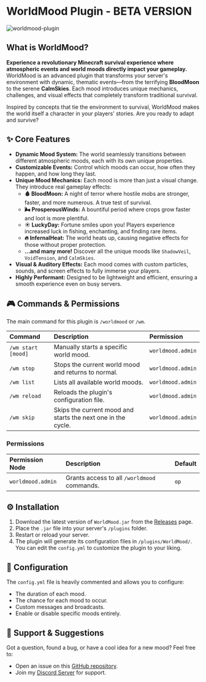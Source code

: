 # **WorldMood Plugin - BETA VERSION**

![worldmood-plugin](https://i.postimg.cc/cLhkQg7D/worldmood-plugin.jpg)

## **What is WorldMood?**

**Experience a revolutionary Minecraft survival experience where atmospheric events and world moods directly impact your gameplay.** WorldMood is an advanced plugin that transforms your server's environment with dynamic, thematic events—from the terrifying **BloodMoon** to the serene **CalmSkies**. Each mood introduces unique mechanics, challenges, and visual effects that completely transform traditional survival.

Inspired by concepts that tie the environment to survival, WorldMood makes the world itself a character in your players' stories. Are you ready to adapt and survive?

## **✨ Core Features**

* **Dynamic Mood System:** The world seamlessly transitions between different atmospheric moods, each with its own unique properties.  
* **Customizable Events:** Control which moods can occur, how often they happen, and how long they last.  
* **Unique Mood Mechanics:** Each mood is more than just a visual change. They introduce real gameplay effects:  
  * **🩸 BloodMoon:** A night of terror where hostile mobs are stronger, faster, and more numerous. A true test of survival.  
  * **🌬️ ProsperousWinds:** A bountiful period where crops grow faster and loot is more plentiful.  
  * **☀️ LuckyDay:** Fortune smiles upon you\! Players experience increased luck in fishing, enchanting, and finding rare items.  
  * **🔥 InfernalHeat:** The world heats up, causing negative effects for those without proper protection.  
  * **...and many more\!** Discover all the unique moods like `ShadowVeil`, `VoidTension`, and `CalmSkies`.  
* **Visual & Auditory Effects:** Each mood comes with custom particles, sounds, and screen effects to fully immerse your players.  
* **Highly Performant:** Designed to be lightweight and efficient, ensuring a smooth experience even on busy servers.

## **🎮 Commands & Permissions**

The main command for this plugin is `/worldmood` or `/wm`.

| Command | Description | Permission |
| :---- | :---- | :---- |
| `/wm start [mood]` | Manually starts a specific world mood. | `worldmood.admin` |
| `/wm stop` | Stops the current world mood and returns to normal. | `worldmood.admin` |
| `/wm list` | Lists all available world moods. | `worldmood.admin` |
| `/wm reload` | Reloads the plugin's configuration file. | `worldmood.admin` |
| `/wm skip` | Skips the current mood and starts the next one in the cycle. | `worldmood.admin` |

### **Permissions**

| Permission Node | Description | Default |
| :---- | :---- | :---- |
| `worldmood.admin` | Grants access to all `/worldmood` commands. | `op` |

## **⚙️ Installation**

1. Download the latest version of `WorldMood.jar` from the [Releases](https://www.google.com/search?q=https://github.com/Rex-Micky/WorldMood-Plugin/releases) page.  
2. Place the `.jar` file into your server's `/plugins` folder.  
3. Restart or reload your server.  
4. The plugin will generate its configuration files in `/plugins/WorldMood/`. You can edit the `config.yml` to customize the plugin to your liking.

## **🔧 Configuration**

The `config.yml` file is heavily commented and allows you to configure:

* The duration of each mood.  
* The chance for each mood to occur.  
* Custom messages and broadcasts.  
* Enable or disable specific moods entirely.

## **💬 Support & Suggestions**

Got a question, found a bug, or have a cool idea for a new mood? Feel free to:

* Open an issue on this [GitHub repository](https://www.google.com/search?q=https://github.com/Rex-Micky/WorldMood-Plugin/issues).  
* Join my [Discord Server](https://www.google.com/search?q=https://discord.gg/9bmgP7BpH8) for support.

